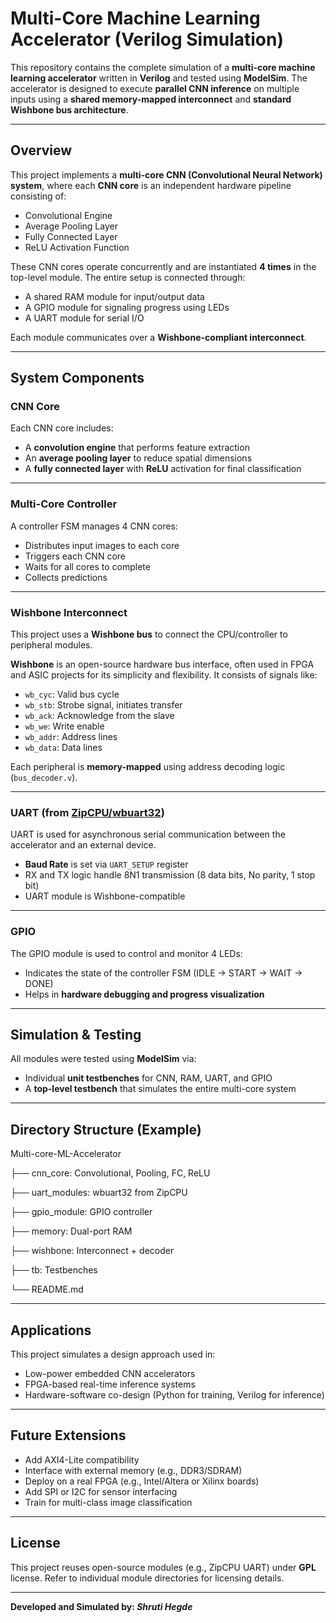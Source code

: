 # Multi-Core Machine Learning Accelerator (Verilog Simulation)

This repository contains the complete simulation of a **multi-core machine learning accelerator** written in **Verilog** and tested using **ModelSim**. The accelerator is designed to execute **parallel CNN inference** on multiple inputs using a **shared memory-mapped interconnect** and **standard Wishbone bus architecture**.

---

## Overview

This project implements a **multi-core CNN (Convolutional Neural Network) system**, where each **CNN core** is an independent hardware pipeline consisting of:

- Convolutional Engine  
- Average Pooling Layer  
- Fully Connected Layer  
- ReLU Activation Function

These CNN cores operate concurrently and are instantiated **4 times** in the top-level module. The entire setup is connected through:

- A shared RAM module for input/output data
- A GPIO module for signaling progress using LEDs
- A UART module for serial I/O

Each module communicates over a **Wishbone-compliant interconnect**.

---

## System Components

### CNN Core

Each CNN core includes:
- A **convolution engine** that performs feature extraction
- An **average pooling layer** to reduce spatial dimensions
- A **fully connected layer** with **ReLU** activation for final classification

---

### Multi-Core Controller

A controller FSM manages 4 CNN cores:
- Distributes input images to each core
- Triggers each CNN core
- Waits for all cores to complete
- Collects predictions

---

### Wishbone Interconnect

This project uses a **Wishbone bus** to connect the CPU/controller to peripheral modules.

**Wishbone** is an open-source hardware bus interface, often used in FPGA and ASIC projects for its simplicity and flexibility. It consists of signals like:
- `wb_cyc`: Valid bus cycle
- `wb_stb`: Strobe signal, initiates transfer
- `wb_ack`: Acknowledge from the slave
- `wb_we`: Write enable
- `wb_addr`: Address lines
- `wb_data`: Data lines

Each peripheral is **memory-mapped** using address decoding logic (`bus_decoder.v`).

---

### UART (from [ZipCPU/wbuart32](https://github.com/ZipCPU/wbuart32))

UART is used for asynchronous serial communication between the accelerator and an external device.  
- **Baud Rate** is set via `UART_SETUP` register  
- RX and TX logic handle 8N1 transmission (8 data bits, No parity, 1 stop bit)  
- UART module is Wishbone-compatible

---

### GPIO

The GPIO module is used to control and monitor 4 LEDs:
- Indicates the state of the controller FSM (IDLE → START → WAIT → DONE)
- Helps in **hardware debugging and progress visualization**

---

## Simulation & Testing

All modules were tested using **ModelSim** via:
- Individual **unit testbenches** for CNN, RAM, UART, and GPIO
- A **top-level testbench** that simulates the entire multi-core system

---

## Directory Structure (Example)
Multi-core-ML-Accelerator

├── cnn_core: Convolutional, Pooling, FC, ReLU

├── uart_modules: wbuart32 from ZipCPU

├── gpio_module: GPIO controller

├── memory: Dual-port RAM

├── wishbone: Interconnect + decoder

├── tb: Testbenches

└── README.md 

---

## Applications

This project simulates a design approach used in:
- Low-power embedded CNN accelerators
- FPGA-based real-time inference systems
- Hardware-software co-design (Python for training, Verilog for inference)

---

## Future Extensions

- Add AXI4-Lite compatibility  
- Interface with external memory (e.g., DDR3/SDRAM)  
- Deploy on a real FPGA (e.g., Intel/Altera or Xilinx boards)  
- Add SPI or I2C for sensor interfacing  
- Train for multi-class image classification

---

## License

This project reuses open-source modules (e.g., ZipCPU UART) under **GPL** license. Refer to individual module directories for licensing details.

---

**Developed and Simulated by: _Shruti Hegde_**

